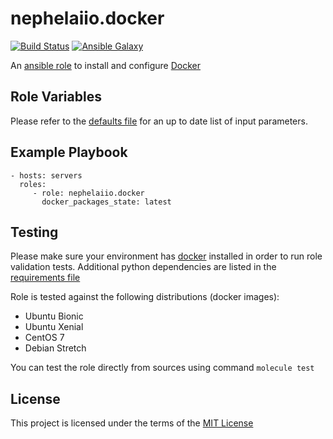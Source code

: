 # nephelaiio.docker

[![Build Status](https://travis-ci.org/nephelaiio/ansible-role-docker.svg?branch=master)](https://travis-ci.org/nephelaiio/ansible-role-docker)
[![Ansible Galaxy](http://img.shields.io/badge/ansible--galaxy-systemd--service-blue.svg)](https://galaxy.ansible.com/nephelaiio/docker/)

An [ansible role](https://galaxy.ansible.com/nephelaiio/docker) to install and configure [Docker](https://www.docker.com)

## Role Variables

Please refer to the [defaults file](/defaults/main.yml) for an up to date list of input parameters.

## Example Playbook

```
- hosts: servers
  roles:
     - role: nephelaiio.docker
       docker_packages_state: latest
```

## Testing

Please make sure your environment has [docker](https://www.docker.com) installed in order to run role validation tests. Additional python dependencies are listed in the [requirements file](https://github.com/nephelaiio/ansible-role-requirements/blob/master/requirements.txt)

Role is tested against the following distributions (docker images):
  * Ubuntu Bionic
  * Ubuntu Xenial
  * CentOS 7
  * Debian Stretch

You can test the role directly from sources using command ` molecule test `

## License

This project is licensed under the terms of the [MIT License](/LICENSE)
